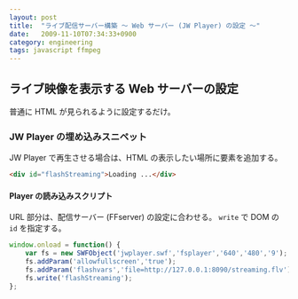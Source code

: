 ```yaml
---
layout: post
title:  "ライブ配信サーバー構築 〜 Web サーバー (JW Player) の設定 〜"
date:   2009-11-10T07:34:33+0900
category: engineering
tags: javascript ffmpeg
---
```


## ライブ映像を表示する Web サーバーの設定

普通に HTML が見られるように設定するだけ。

### JW Player の埋め込みスニペット

JW Player で再生させる場合は、HTML の表示したい場所に要素を追加する。

```html
<div id="flashStreaming">Loading ...</div>
```

#### Player の読み込みスクリプト

URL 部分は、配信サーバー (FFserver) の設定に合わせる。 `write` で DOM の `id` を指定する。

```javascript
window.onload = function() {
    var fs = new SWFObject('jwplayer.swf','fsplayer','640','480','9');
    fs.addParam('allowfullscreen','true');
    fs.addParam('flashvars','file=http://127.0.0.1:8090/streaming.flv');
    fs.write('flashStreaming');
};
```

